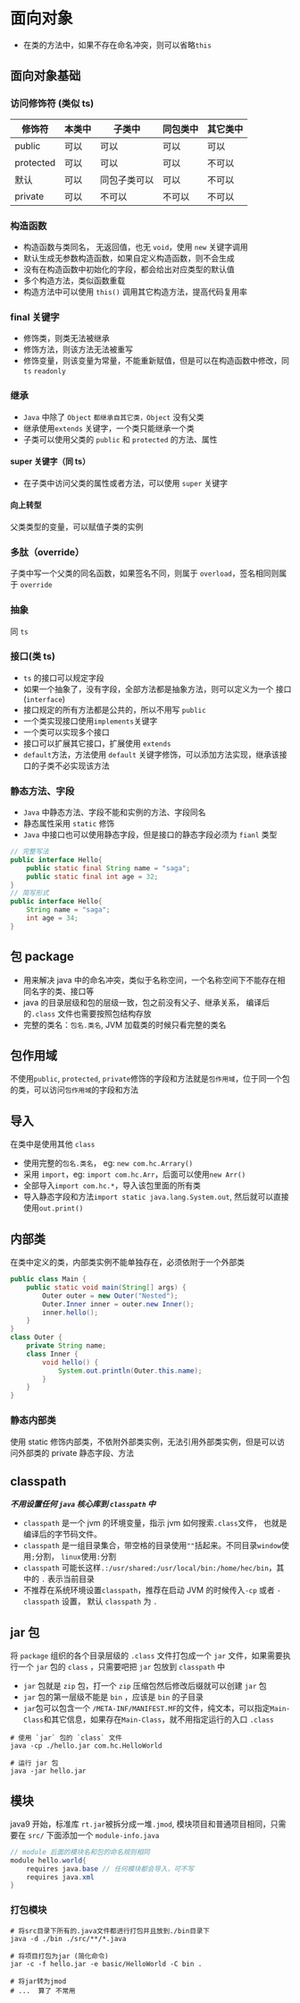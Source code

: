 # 面向对象

- 在类的方法中，如果不存在命名冲突，则可以省略`this`

## 面向对象基础

### 访问修饰符 (类似 ts)

| 修饰符    | 本类中 | 子类中       | 同包类中 | 其它类中 |
| --------- | ------ | ------------ | -------- | -------- |
| public    | 可以   | 可以         | 可以     | 可以     |
| protected | 可以   | 可以         | 可以     | 不可以   |
| 默认      | 可以   | 同包子类可以 | 可以     | 不可以   |
| private   | 可以   | 不可以       | 不可以   | 不可以   |

### 构造函数

- 构造函数与类同名， 无返回值，也无 `void`，使用 `new` 关键字调用
- 默认生成无参数构造函数，如果自定义构造函数，则不会生成
- 没有在构造函数中初始化的字段，都会给出对应类型的默认值
- 多个构造方法，类似函数重载
- 构造方法中可以使用 `this()` 调用其它构造方法，提高代码复用率

### final 关键字

- 修饰类，则类无法被继承
- 修饰方法，则该方法无法被重写
- 修饰变量，则该变量为常量，不能重新赋值，但是可以在构造函数中修改，同 `ts` `readonly`

### 继承

- `Java` 中除了 `Object` `都继承自其它类，Object` 没有父类
- 继承使用`extends` 关键字，一个类只能继承一个类
- 子类可以使用父类的 `public` 和 `protected` 的方法、属性

#### super 关键字（同 ts）

- 在子类中访问父类的属性或者方法，可以使用 `super` 关键字

#### 向上转型

父类类型的变量，可以赋值子类的实例

### 多肽（override）

子类中写一个父类的同名函数，如果签名不同，则属于 `overload`，签名相同则属于 `override`

### 抽象

同 `ts`

### 接口(类 ts)

- `ts` 的接口可以规定字段
- 如果一个抽象了，没有字段，全部方法都是抽象方法，则可以定义为一个 接口(`interface`)
- 接口规定的所有方法都是公共的，所以不用写 `public`
- 一个类实现接口使用`implements`关键字
- 一个类可以实现多个接口
- 接口可以扩展其它接口，扩展使用 `extends`
- `default`方法，方法使用 `default` 关键字修饰，可以添加方法实现，继承该接口的子类不必实现该方法

### 静态方法、字段

- `Java` 中静态方法、字段不能和实例的方法、字段同名
- 静态属性采用 `static` 修饰
- `Java` 中接口也可以使用静态字段，但是接口的静态字段必须为 `fianl` 类型

```java
// 完整写法
public interface Hello{
    public static final String name = "saga";
    public static final int age = 32;
}
// 简写形式
public interface Hello{
    String name = "saga";
    int age = 34;
}
```

## 包 package

- 用来解决 java 中的命名冲突，类似于名称空间，一个名称空间下不能存在相同名字的类、接口等
- java 的目录层级和包的层级一致，包之前没有父子、继承关系， 编译后的`.class` 文件也需要按照包结构存放
- 完整的类名：`包名.类名`, JVM 加载类的时候只看完整的类名

## 包作用域

不使用`public`, `protected`, `private`修饰的字段和方法就是`包作用域`，位于同一个包的类，可以访问`包作用域`的字段和方法

## 导入

在类中是使用其他 `class`

- 使用完整的`包名.类名`， eg: `new com.hc.Arrary()`
- 采用 `import`，eg: `import com.hc.Arr`，后面可以使用`new Arr()`
- 全部导入`import com.hc.*`，导入该包里面的所有类
- 导入静态字段和方法`import static java.lang.System.out`, 然后就可以直接使用`out.print()`

## 内部类

在类中定义的类，内部类实例不能单独存在，必须依附于一个外部类

```java
public class Main {
    public static void main(String[] args) {
        Outer outer = new Outer("Nested");
        Outer.Inner inner = outer.new Inner();
        inner.hello();
    }
}
class Outer {
    private String name;
    class Inner {
        void hello() {
            System.out.println(Outer.this.name);
        }
    }
}
```

### 静态内部类

使用 static 修饰内部类，不依附外部类实例，无法引用外部类实例，但是可以访问外部类的 private 静态字段、方法

## classpath

**_不用设置任何 `java` 核心库到 `classpath` 中_**

- `classpath` 是一个 jvm 的环境变量，指示 jvm 如何搜索`.class`文件， 也就是编译后的字节码文件。
- `classpath` 是一组目录集合，带空格的目录使用`""`括起来。不同目录`window`使用`;`分割， `linux`使用`:`分割
- `classpath` 可能长这样`.:/usr/shared:/usr/local/bin:/home/hec/bin`，其中的 `.` 表示当前目录
- 不推荐在系统环境设置`classpath`，推荐在启动 JVM 的时候传入`-cp` 或者 `-classpath` 设置， 默认 `classpath` 为 `.`

## jar 包

将 `package` 组织的各个目录层级的 `.class` 文件打包成一个 `jar` 文件，如果需要执行一个 `jar` 包的 `class` ，只需要吧把 `jar` 包放到 `classpath` 中

- `jar` 包就是 `zip` 包，打一个 `zip` 压缩包然后修改后缀就可以创建 `jar` 包
- `jar` 包的第一层级不能是 `bin` ，应该是 `bin` 的子目录
- `jar`包可以包含一个 `/META-INF/MANIFEST.MF`的文件，纯文本，可以指定`Main-Class`和其它信息，如果存在`Main-Class`，就不用指定运行的入口 `.class`

```shell
# 使用 `jar` 包的 `class` 文件
java -cp ./hello.jar com.hc.HelloWorld
```

```shell
# 运行 jar 包
java -jar hello.jar
```

## 模块

java9 开始，标准库 `rt.jar`被拆分成一堆`.jmod`, 模块项目和普通项目相同，只需要在 `src/` 下面添加一个 `module-info.java`

```java
// module 后面的模块名和包的命名规则相同
module hello.world{
    requires java.base // 任何模块都会导入，可不写
    requires java.xml
}
```

### 打包模块

```shell
# 将src目录下所有的.java文件都进行打包并且放到./bin目录下
java -d ./bin ./src/**/*.java

# 将项目打包为jar (简化命令)
jar -c -f hello.jar -e basic/HelloWorld -C bin .

# 将jar转为jmod
# ...  算了 不常用
```
